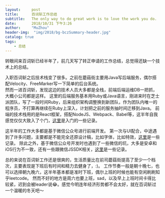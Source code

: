 ```yaml
---
layout:     post
title:      百词斩工作总结
subtitle:   The only way to do great work is to love the work you do.
date:       2018/10/31 下午3:26
author:     "MuZhou"
header-img:  "img/2018/bg-bczSummary-header.jpg"
catalog: true
tags:
    - 总结
---
```


转眼间来百词斩已经半年了，前几天写了转正申请的工作总结，总觉得还缺一个技术上的总结。

入职百词斩之后技术栈变了很多。之前在蘑菇街主要用Java写后端服务，偶尔搭配Velocity、FreeMarker写一下简单的后台系统。  
然而一进百词斩，发现这边的技术人员大多都是全栈，前端后端运维DB一把抓，大概小公司都是这样。
这里的后端服务基本用Ruby或Java语言，刚进来时在芝士派团队，写了一段时间Ruby，后来组织架构调整换到新团队，作为团队内唯一的程序员，不打算再继续在Ruby上深入，计划把之前的服务抽时间迁移到Java。
前端的技术栈用的是React框架，搭配NodeJS、Webpack、Babel等，这半年自我感觉仅仅大致入了个门，[这里](https://muzhou1994.github.io/2018/10/31/TODO/)是入门的一些记录。

这半年的工作大多都是基于微信公众号进行前端开发。
第一次与UI配合，中途遇到了许多问题，主要都是不能完全还原设计稿，比如字体，比如特效，[这里](https://muzhou1994.github.io/2018/10/31/TODO/)是一些记录。
除此之外，基于微信公众号开发时也遇到了一些微信的坑，大多是安卓和iOS行为不一致，还有一些跟微信JSSDK相关，[这里](https://muzhou1994.github.io/2018/10/31/TODO/)是一些记录。


总的来说在百词斩工作还是很爽的，生活质量比在前司蘑菇街提高了至少一个档次，主要表现是下班后有时间和精力去健身了，:)。
工作节奏一般是朝十晚七，也可以选择朝九晚六，这半年基本都是准时下班，偶尔上班的时候也能有空闲刷刷知乎leetcode。
然而不好的地方是周六也要上班，sad，以及早上上班时间卡得比较紧，迟到会被leader说😂。感觉今明连年经济形势都不会太好，就在百词斩过一个温暖的冬天吧～